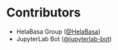 # Contributors

* HelaBasa Group ([@HelaBasa](https://crowdin.com/profile/HelaBasa))
* JupyterLab Bot ([@jupyterlab-bot](https://crowdin.com/profile/jupyterlab-bot))
